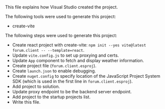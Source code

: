 This file explains how Visual Studio created the project.

The following tools were used to generate this project:
- create-vite

The following steps were used to generate this project:
- Create react project with create-vite: `npm init --yes vite@latest forum.client -- --template=react`.
- Update `vite.config.js` to set up proxying and certs.
- Update `App` component to fetch and display weather information.
- Create project file (`forum.client.esproj`).
- Create `launch.json` to enable debugging.
- Create `nuget.config` to specify location of the JavaScript Project System SDK (which is used in the first line in `forum.client.esproj`).
- Add project to solution.
- Update proxy endpoint to be the backend server endpoint.
- Add project to the startup projects list.
- Write this file.
